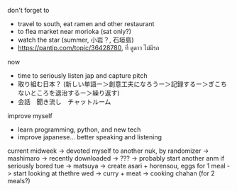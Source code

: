 don't forget to 
- travel to south, eat ramen and other restaurant
- to flea market near morioka (sat only?)
- watch the star (summer, 小岩？, 石垣島)
- https://pantip.com/topic/36428780, ที่ ดูดาว ไม่มีรถ

now
- time to seriously listen jap and capture pitch 
- 取り組む日本？ (新しい単語ー＞創意工夫になろうー＞記録するー＞ぎこちないところを退治するー＞繰り返す)
- 会話　聞き流し　チャットルーム

improve myself
- learn programming, python, and new tech 
- improve japanese... better speaking and listening


current midweek
	-> devoted myself to another nuk, by randomizer
		-> mashimaro
		-> recently downloaded
		-> ???
	-> probably start another anm if seriously bored
tue
	-> matsuya
	-> create asari + horensou, eggs for 1 meal
	-> start looking at thethre
wed
	-> curry + meat
	-> cooking chahan (for 2 meals?)
